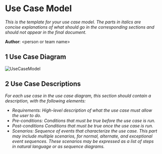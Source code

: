 # Use Case Model

*This is the template for your use case model. The parts in italics are concise explanations of what should go in the corresponding sections and should not appear in the final document.*

**Author**: \<person or team name\>

## 1 Use Case Diagram

![UseCaseModel](370Spring19Team2/GroupProject/Docs/Diagrams/User-DiagramResized2.png) 

## 2 Use Case Descriptions

*For each use case in the use case diagram, this section should contain a description, with the following elements:*

- *Requirements: High-level description of what the use case must allow the user to do.*
- *Pre-conditions: Conditions that must be true before the use case is run.*
- *Post-conditions Conditions that must be true once the use case is run.*
- *Scenarios: Sequence of events that characterize the use case. This part may include multiple scenarios, for normal, alternate, and exceptional event sequences. These scenarios may be expressed as a list of steps in natural language or as sequence diagrams.*
